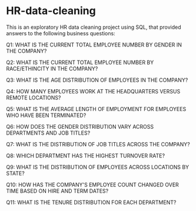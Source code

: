 # HR-data-cleaning
This is an exploratory HR data cleaning project using SQL, that provided answers to the following business questions:

Q1: WHAT IS THE CURRENT TOTAL EMPLOYEE NUMBER BY GENDER IN THE COMPANY?

Q2: WHAT IS THE CURRENT TOTAL EMPLOYEE NUMBER BY RACE/ETHINCITY IN THE COMPANY?

Q3: WHAT IS THE AGE DISTRIBUTION OF EMPLOYEES IN THE COMPANY?

Q4: HOW MANY EMPLOYEES WORK AT THE HEADQUARTERS VERSUS REMOTE LOCATIONS?

Q5: WHAT IS THE AVERAGE LENGTH OF EMPLOYMENT FOR EMPLOYEES WHO HAVE BEEN TERMINATED?

Q6: HOW DOES THE GENDER DISTRIBUTION VARY ACROSS DEPARTMENTS AND JOB TITLES?

Q7: WHAT IS THE DISTRIBUTION OF JOB TITLES ACROSS THE COMPANY?

Q8: WHICH DEPARTMENT HAS THE HIGHEST TURNOVER RATE?

Q9: WHAT IS THE DISTRIBUTION OF EMPLOYEES ACROSS LOCATIONS BY STATE?

Q10: HOW HAS THE COMPANY'S EMPLOYEE COUNT CHANGED OVER TIME BASED ON HIRE AND TERM DATES?

Q11: WHAT IS THE TENURE DISTRIBUTION FOR EACH DEPARTMENT?
